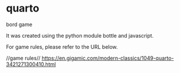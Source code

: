 # quarto
bord game

It was created using the python module bottle and javascript.

For game rules, please refer to the URL below.

//game rules//
https://en.gigamic.com/modern-classics/1049-quarto-3421271300410.html
